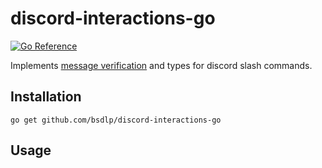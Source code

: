 # discord-interactions-go

[![Go Reference](https://pkg.go.dev/badge/github.com/bsdlp/discord-interactions-go.svg)](https://pkg.go.dev/github.com/bsdlp/discord-interactions-go)

Implements [message verification](https://discord.com/developers/docs/interactions/slash-commands#security-and-authorization) and types for discord slash commands.

## Installation

```shell
go get github.com/bsdlp/discord-interactions-go
```

## Usage

```golang
```
